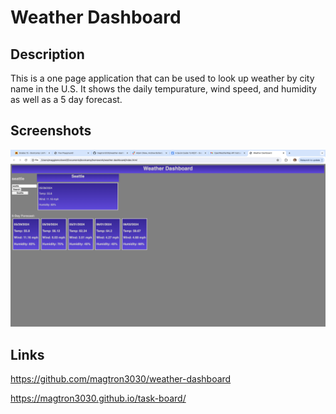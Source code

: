 # Weather Dashboard

## Description 
This is a one page application that can be used to look up weather by city name in the U.S. It shows the daily tempurature, wind speed, and humidity as well as a 5 day forecast.


## Screenshots
![This is a screenshot of the weather dashboard.](./Assets/weather.dashboard.hw.png) 

## Links
https://github.com/magtron3030/weather-dashboard

https://magtron3030.github.io/task-board/